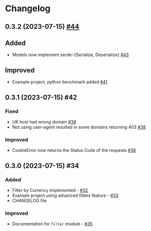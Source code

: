 # Changelog

## 0.3.2 (2023-07-15) [#44](https://github.com/TuTarea/vinted-rs/pull/44/)

## Added

- Models now implement serde::{Serialize, Deserialize} [#43](https://github.com/TuTarea/vinted-rs/pull/43/)

## Improved

- Example project, python benchmark added [#41](https://github.com/TuTarea/vinted-rs/pull/41/)

## 0.3.1 (2023-07-15) #42

### Fixed

- UK host had wrong domain [#38](https://github.com/TuTarea/vinted-rs/pull/38/)
- Not using user-agent resulted in some domains returning 403 [#38](https://github.com/TuTarea/vinted-rs/pull/38/)

### Improved

- CookieError now returns the Status Code of the requests [#38](https://github.com/TuTarea/vinted-rs/pull/38/)

## 0.3.0 (2023-07-15) #34

### Added

- Filter by Currency implemented - [#32](https://github.com/TuTarea/vinted-rs/pull/32/)
- Example project using advanced filters feature - [#33]((https://github.com/TuTarea/vinted-rs/pull/33/))
- CHANGELOG file

### Improved

- Documentation for `filter` module - [#35]((https://github.com/TuTarea/vinted-rs/pull/35/))
